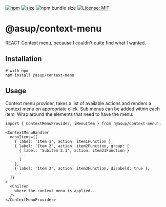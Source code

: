 [npm]: https://img.shields.io/npm/v/@asup/context-menu
[npm-url]: https://www.npmjs.com/package/@asup/context-menu
[size]: https://packagephobia.now.sh/badge?p=@asup/context-menu
[size-url]: https://packagephobia.now.sh/result?p=@asup/context-menu

[![npm][npm]][npm-url]
[![size][size]][size-url]
![npm bundle size](https://img.shields.io/bundlephobia/min/@asup/context-menu)
[![License: MIT](https://img.shields.io/badge/License-MIT-yellow.svg)](https://raw.githubusercontent.com/PaulDThomas/context-menu/master/LICENCE)

# @asup/context-menu

REACT Context menu, because I couldn't quite find what I wanted.

## Installation

```
# with npm
npm install @asup/context-menu
```

## Usage

Context menu provider, takes a list of available actions and renders a context menu on appropriate click.
Sub menus can be added within each item.
Wrap around the elements that need to have the menu.

```
import { ContextMenuProvider, iMenuItem } from '@asup/context-menu';

<ContextMenuHandler
  menuItems={[
    { label: 'Item 1', action: item1Function },
    { label: 'Item 2', action: item2Function, group: [
      { label: 'Subitem 2.1', action: item21Function }
      ...
      ]
    },
    { label: 'Item 3', action: item3Function, disabeld: true },
    ...
  ]}
>
  <Chilren
    where the context menu is applied...
  />
</ContextMenuProvider>
```
